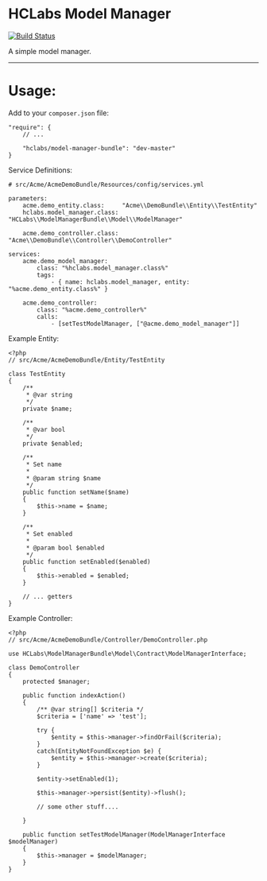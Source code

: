 HCLabs Model Manager
====================

[![Build Status](https://travis-ci.org/jrdnhannah/ModelManager.svg?branch=master)](https://travis-ci.org/jrdnhannah/ModelManager)

A simple model manager.

<hr />

Usage:
======

Add to your `composer.json` file:

    "require": {
        // ...

        "hclabs/model-manager-bundle": "dev-master"
    }

Service Definitions:

	# src/Acme/AcmeDemoBundle/Resources/config/services.yml

	parameters:
    	acme.demo_entity.class:     "Acme\\DemoBundle\\Entity\\TestEntity"
	    hclabs.model_manager.class: "HCLabs\\ModelManagerBundle\\Model\\ModelManager"
    
    	acme.demo_controller.class: "Acme\\DemoBundle\\Controller\\DemoController"

	services:
    	acme.demo_model_manager:
        	class: "%hclabs.model_manager.class%"
	        tags:
	            - { name: hclabs.model_manager, entity: "%acme.demo_entity.class%" }
    
	    acme.demo_controller:
	        class: "%acme.demo_controller%"
	        calls:
	            - [setTestModelManager, ["@acme.demo_model_manager"]]

Example Entity:

    <?php
    // src/Acme/AcmeDemoBundle/Entity/TestEntity

    class TestEntity
    {
        /**
         * @var string
         */
        private $name;

        /**
         * @var bool
         */
        private $enabled;

        /**
         * Set name
         *
         * @param string $name
         */
        public function setName($name)
        {
            $this->name = $name;
        }

        /**
         * Set enabled
         *
         * @param bool $enabled
         */
        public function setEnabled($enabled)
        {
            $this->enabled = $enabled;
        }

        // ... getters
    }

Example Controller:

    <?php
	// src/Acme/AcmeDemoBundle/Controller/DemoController.php

	use HCLabs\ModelManagerBundle\Model\Contract\ModelManagerInterface;

	class DemoController
	{
    	protected $manager;
    
		public function indexAction()
    	{
    	    /** @var string[] $criteria */
    	    $criteria = ['name' => 'test'];

        	try {
	        	$entity = $this->manager->findOrFail($criteria);
		    }
		    catch(EntityNotFoundException $e) {
		        $entity = $this->manager->create($criteria);
		    }
	    
		    $entity->setEnabled(1);
	    
		    $this->manager->persist($entity)->flush();

		    // some other stuff....
	    
	    }

	    public function setTestModelManager(ModelManagerInterface $modelManager)
		{
			$this->manager = $modelManager;
		}
	}